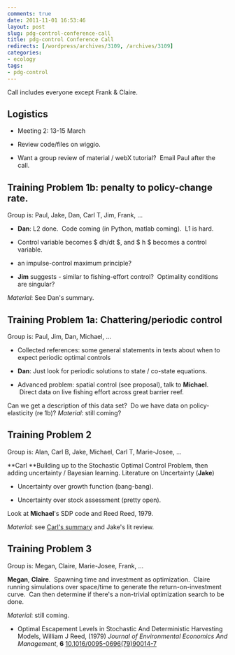 ```yaml
---
comments: true
date: 2011-11-01 16:53:46
layout: post
slug: pdg-control-conference-call
title: pdg-control Conference Call
redirects: [/wordpress/archives/3109, /archives/3109]
categories:
- ecology
tags:
- pdg-control
---
```


Call includes everyone except Frank & Claire.


## Logistics





	
  * Meeting 2: 13-15 March

	
  * Review code/files on wiggio.

	
  * Want a group review of material / webX tutorial?  Email Paul after the call.




## Training Problem 1b: penalty to policy-change rate.


Group is: Paul, Jake, Dan, Carl T, Jim, Frank, ...



	
  * **Dan**: L2 done.  Code coming (in Python, matlab coming).  L1 is hard.

	
  * Control variable becomes $ dh/dt $, and $ h $ becomes a control variable.

	
  * an impulse-control maximum principle?

	
  * **Jim** suggests - similar to fishing-effort control?  Optimality conditions are singular?


_Material_: See Dan's summary.


## Training Problem 1a: Chattering/periodic control


Group is: Paul, Jim, Dan, Michael, ...



	
  * Collected references: some general statements in texts about when to expect periodic optimal controls

	
  * **Dan**: Just look for periodic solutions to state / co-state equations.

	
  * Advanced problem: spatial control (see proposal), talk to **Michael**.  Direct data on live fishing effort across great barrier reef.


Can we get a description of this data set?  Do we have data on policy-elasticity (re 1b)?
_Material_: still coming?


## Training Problem 2


Group is: Alan, Carl B, Jake, Michael, Carl T, Marie-Josee, ...

**Carl **Building up to the Stochastic Optimal Control Problem, then adding uncertainty / Bayesian learning.
Literature on Uncertainty (**Jake**)



	
  * Uncertainty over growth function (bang-bang).

	
  * Uncertainty over stock assessment (pretty open).


Look at **Michael**'s SDP code and Reed Reed, 1979.

_Material_: see [Carl's summary](http://www.carlboettiger.info/archives/3094) and Jake's lit review.


## Training Problem 3


Group is: Megan, Claire, Marie-Josee, Frank, ...

**Megan**, **Claire**.  Spawning time and investment as optimization.  Claire running simulations over space/time to generate the return-on-investment curve.  Can then determine if there's a non-trivial optimization search to be done.

_Material_: still coming.



-  Optimal Escapement Levels in Stochastic And Deterministic Harvesting Models, William J Reed,  (1979) *Journal of Environmental Economics And Management*, **6**    [10.1016/0095-0696(79)90014-7](http://dx.doi.org/10.1016/0095-0696(79)90014-7)
